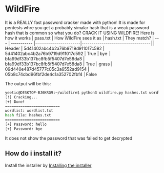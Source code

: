 # WildFire
It is a REALLY fast password cracker made with python! It is made for pentests whre you get a probably simalar hash that is a weak password hash that is common so what you do? CRACK IT USING WILDFIRE! Here is how it works
| pass.txt | How WildFire sees it as | hash.txt | They match?
| --- | ----------- |-----------------------|-----------------------------------|
| Header | 5d41402abc4b2a76b9719d911017c592 | 5d41402abc4b2a76b9719d911017c592  | True
| bye | bfa99df33b137bc8fb5f5407d7e58da8 |  bfa99df33b137bc8fb5f5407d7e58da8 | True
| grass | 09d440e487d45777c05c3a6552ad9154 | 05b8c74cbd96fbf2de4c1a352702fbf4 | False

The output will be this:
```zsh
yeetic@DESKTOP-BJ6KRG9:~/wildfire$ python3 wildfire.py hashes.txt wordlist.txt --hash-format md5
[!] Cracking...
[+] Done!
=========================
wordlist: wordlist.txt
hash file: hashes.txt
=========================
[+] Password: hello
[+] Password: bye
```

It does not show the password that was failed to get decrypted

## How do i install it?
Install the installer by [Installing the installer](./install.py)

